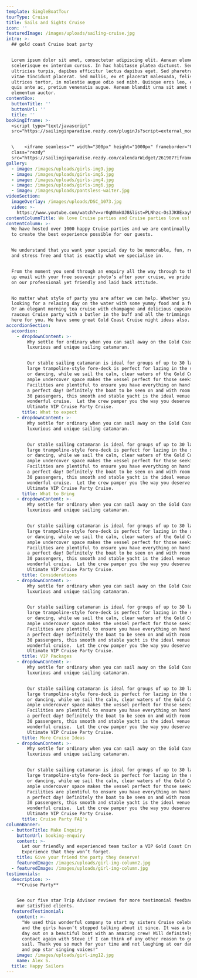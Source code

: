 ```yaml
---
template: SingleBoatTour
tourType: Cruise
title: Sails and Sights Cruise
icon: ''
featuredImage: /images/uploads/sailing-cruise.jpg
intro: >-
  ## gold coast Cruise boat party


  Lorem ipsum dolor sit amet, consectetur adipiscing elit. Aenean elementum
  scelerisque ex interdum cursus. In hac habitasse platea dictumst. Sed porta
  ultricies turpis, dapibus efficitur lectus dapibus eget. Sed pharetra urna
  vitae tincidunt placerat. Sed mollis, ex et placerat malesuada, felis orci
  ultrices tortor, in molestie augue odio sed nibh. Quisque eros leo, egestas
  quis ante ac, pretium venenatis augue. Aenean blandit urna sit amet nisi
  elementum auctor.
contentBox:
  buttonTitle: ''
  buttonUrl: ''
  title: ''
bookingIframe: >-
  <script type="text/javascript"
  src="https://sailinginparadise.rezdy.com/pluginJs?script=external_modal"></script>


  \    <iframe seamless="" width="300px" height="1000px" frameborder="0"
  class="rezdy"
  src="https://sailinginparadise.rezdy.com/calendarWidget/261907?iframe=true&targetFrame=_new_modal"></iframe>
gallery:
  - image: /images/uploads/girls-img9.jpg
  - image: /images/uploads/girls-img5.jpg
  - image: /images/uploads/girls-img4.jpg
  - image: /images/uploads/girls-img6.jpg
  - image: /images/uploads/pantsless-waiter.jpg
videoSection:
  imageOverlay: /images/uploads/DSC_1073.jpg
  video: >-
    https://www.youtube.com/watch?v=vr0qNXmkUJ8&list=PLNhzc-Os3JK8ExayVzzoHVvP2c0-4_oqt
contentColumnTitle: We love Cruise parties and Cruise parties love us!
contentColumn: >-
  We have hosted over 1000 happy Cruise parties and we are continually striving
  to create the best experience possible for our guests.


  We understand that you want your special day to be memorable, fun, relaxing
  and stress free and that is exactly what we specialise in.


  From the moment you send through an enquiry all the way through to the follow
  up email with your free souvenir photo’s after your cruise, we pride ourselves
  on our professional yet friendly and laid back attitude.


  No matter what style of party you are after we can help. Whether you are
  looking for a relaxing day on the water with some yummy food and a few drinks.
  Or an elegant morning tea cruise with champagne and delicious cupcakes. Even a
  raucous Cruise party with a butler in the buff and all the trimmings we are
  here for you. We have some great Gold Coast Cruise night ideas also.
accordionSection:
  accordion:
    - dropdownContent: >-
        Why settle for ordinary when you can sail away on the Gold Coast’s most
        luxurious and unique sailing catamaran.


        Our stable sailing catamaran is ideal for groups of up to 30 ladies. The
        large trampoline-style fore-deck is perfect for lazing in the sunshine
        or dancing, while we sail the calm, clear waters of the Gold Coast. The
        ample undercover space makes the vessel perfect for those seeking shade.
        Facilities are plentiful to ensure you have everything on hand to enjoy
        a perfect day! Definitely the boat to be seen on and with room for up to
        30 passengers, this smooth and stable yacht is the ideal venue for a
        wonderful cruise.  Let the crew pamper you the way you deserve with our
        Ultimate VIP Cruise Party Cruise.
      title: What to expect
    - dropdownContent: >-
        Why settle for ordinary when you can sail away on the Gold Coast’s most
        luxurious and unique sailing catamaran.


        Our stable sailing catamaran is ideal for groups of up to 30 ladies. The
        large trampoline-style fore-deck is perfect for lazing in the sunshine
        or dancing, while we sail the calm, clear waters of the Gold Coast. The
        ample undercover space makes the vessel perfect for those seeking shade.
        Facilities are plentiful to ensure you have everything on hand to enjoy
        a perfect day! Definitely the boat to be seen on and with room for up to
        30 passengers, this smooth and stable yacht is the ideal venue for a
        wonderful cruise.  Let the crew pamper you the way you deserve with our
        Ultimate VIP Cruise Party Cruise.
      title: What to Bring
    - dropdownContent: >-
        Why settle for ordinary when you can sail away on the Gold Coast’s most
        luxurious and unique sailing catamaran.


        Our stable sailing catamaran is ideal for groups of up to 30 ladies. The
        large trampoline-style fore-deck is perfect for lazing in the sunshine
        or dancing, while we sail the calm, clear waters of the Gold Coast. The
        ample undercover space makes the vessel perfect for those seeking shade.
        Facilities are plentiful to ensure you have everything on hand to enjoy
        a perfect day! Definitely the boat to be seen on and with room for up to
        30 passengers, this smooth and stable yacht is the ideal venue for a
        wonderful cruise.  Let the crew pamper you the way you deserve with our
        Ultimate VIP Cruise Party Cruise.
      title: Considerations
    - dropdownContent: >-
        Why settle for ordinary when you can sail away on the Gold Coast’s most
        luxurious and unique sailing catamaran.


        Our stable sailing catamaran is ideal for groups of up to 30 ladies. The
        large trampoline-style fore-deck is perfect for lazing in the sunshine
        or dancing, while we sail the calm, clear waters of the Gold Coast. The
        ample undercover space makes the vessel perfect for those seeking shade.
        Facilities are plentiful to ensure you have everything on hand to enjoy
        a perfect day! Definitely the boat to be seen on and with room for up to
        30 passengers, this smooth and stable yacht is the ideal venue for a
        wonderful cruise.  Let the crew pamper you the way you deserve with our
        Ultimate VIP Cruise Party Cruise.
      title: VIP Packages
    - dropdownContent: >-
        Why settle for ordinary when you can sail away on the Gold Coast’s most
        luxurious and unique sailing catamaran.


        Our stable sailing catamaran is ideal for groups of up to 30 ladies. The
        large trampoline-style fore-deck is perfect for lazing in the sunshine
        or dancing, while we sail the calm, clear waters of the Gold Coast. The
        ample undercover space makes the vessel perfect for those seeking shade.
        Facilities are plentiful to ensure you have everything on hand to enjoy
        a perfect day! Definitely the boat to be seen on and with room for up to
        30 passengers, this smooth and stable yacht is the ideal venue for a
        wonderful cruise.  Let the crew pamper you the way you deserve with our
        Ultimate VIP Cruise Party Cruise.
      title: More Cruise Ideas
    - dropdownContent: >-
        Why settle for ordinary when you can sail away on the Gold Coast’s most
        luxurious and unique sailing catamaran.


        Our stable sailing catamaran is ideal for groups of up to 30 ladies. The
        large trampoline-style fore-deck is perfect for lazing in the sunshine
        or dancing, while we sail the calm, clear waters of the Gold Coast. The
        ample undercover space makes the vessel perfect for those seeking shade.
        Facilities are plentiful to ensure you have everything on hand to enjoy
        a perfect day! Definitely the boat to be seen on and with room for up to
        30 passengers, this smooth and stable yacht is the ideal venue for a
        wonderful cruise.  Let the crew pamper you the way you deserve with our
        Ultimate VIP Cruise Party Cruise.
      title: Cruise Party FAQ's
columnBanner:
  - buttonTitle: Make Enquiry
    buttonUrl: booking-enquiry
    content: >-
      Let our friendly and experienced team tailor a VIP Gold Coast Cruise Party
      Experience that they won’t forget.
    title: Give your friend the party they deserve!
    featuredImage: /images/uploads/girl-img-column2.jpg
  - featuredImage: /images/uploads/girl-img-column.jpg
testimonials:
  description: >-
    **Cruise Party**


    See our five star Trip Advisor reviews for more testimonial feedback from
    our satisfied clients.
  featuredTestimonial:
    content: >-
      "We used this wonderful company to start my sisters Cruise celebrations
      and the girls haven’t stopped talking about it since. It was a beautiful
      day out on a beautiful boat with an amazing crew! Will definitely be in
      contact again with Steve if I can think of any other reason to go for a
      sail. Thank you so much for your time and not laughing at our dance moves
      and pop star singing voices!"
    image: /images/uploads/girl-img12.jpg
    name: Alex S.
  title: Happy Sailors
---
```

